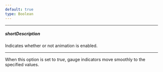 ```yaml
---
default: true
type: Boolean
---
```

---
##### shortDescription
Indicates whether or not animation is enabled.

---
When this option is set to *true*, gauge indicators move smoothly to the specified values.